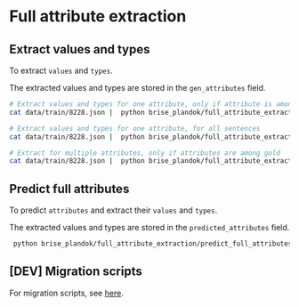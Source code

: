 # Full attribute extraction

## Extract values and types

To extract `values` and `types`. 

The extracted values and types are stored in the `gen_attributes` field.

```bash
# Extract values and types for one attribute, only if attribute is among gold
cat data/train/8228.json |  python brise_plandok/full_attribute_extraction/extract_types_and_values.py -t -v -a Planzeichen -g  | jq '.sens[] | .id, .text, .gen_attributes'

# Extract values and types for one attribute, for all sentences
cat data/train/8228.json |  python brise_plandok/full_attribute_extraction/extract_types_and_values.py -t -v -a Planzeichen  | jq '.sens[] | .id, .text, .gen_attributes'

# Extract for multiple attributes, only if attributes are among gold
cat data/train/8228.json |  python brise_plandok/full_attribute_extraction/extract_types_and_values.py -t -v -a Planzeichen ErrichtungGebaeude -g | jq '.sens[] | .id, .text, .gen_attributes'
```

## Predict full attributes

To predict `attributes` and extract their `values` and `types`. 

The extracted values and types are stored in the `predicted_attributes` field.

```bash
 python brise_plandok/full_attribute_extraction/predict_full_attributes.py -d data/train/8228.json -c |  jq '.sens[] | .id, .text, .predicted_attributes'
```

## [DEV] Migration scripts

For migration scripts, see [here](./migration/README.md).
